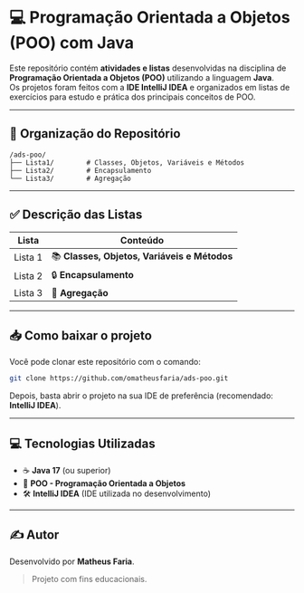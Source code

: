 
# 💻 Programação Orientada a Objetos (POO) com Java

Este repositório contém **atividades e listas** desenvolvidas na disciplina de **Programação Orientada a Objetos (POO)** utilizando a linguagem **Java**.  
Os projetos foram feitos com a **IDE IntelliJ IDEA** e organizados em listas de exercícios para estudo e prática dos principais conceitos de POO.

---

## 📂 Organização do Repositório

```
/ads-poo/
├── Lista1/        # Classes, Objetos, Variáveis e Métodos
├── Lista2/        # Encapsulamento
└── Lista3/        # Agregação
```

---

## ✅ Descrição das Listas

| Lista   | Conteúdo                                                         |
|--------|------------------------------------------------------------------|
| Lista 1 | 📚 **Classes, Objetos, Variáveis e Métodos**                     |
| Lista 2 | 🔒 **Encapsulamento**                                             |
| Lista 3 | 🤝 **Agregação**                                                  |

---

## 📥 Como baixar o projeto

Você pode clonar este repositório com o comando:

```bash
git clone https://github.com/omatheusfaria/ads-poo.git
```

Depois, basta abrir o projeto na sua IDE de preferência (recomendado: **IntelliJ IDEA**).

---

## 💻 Tecnologias Utilizadas

- ☕ **Java 17** (ou superior)
- 🧠 **POO - Programação Orientada a Objetos**
- 🛠️ **IntelliJ IDEA** (IDE utilizada no desenvolvimento)

---

## ✍️ Autor

Desenvolvido por **Matheus Faria**.  
> Projeto com fins educacionais.
